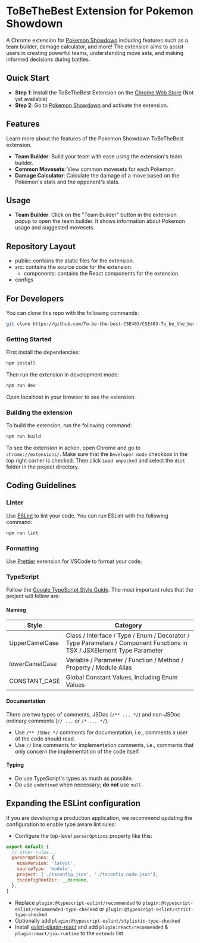 # ToBeTheBest Extension for Pokemon Showdown

A Chrome extension for [Pokemon Showdown](https://play.pokemonshowdown.com/) including features such as a team builder, damage calculator, and more! The extension aims to assist users in creating powerful teams, understanding move sets, and making informed decisions during battles.

## Quick Start
- **Step 1**: Install the ToBeTheBest Extension on the [Chrome Web Store](https://chromewebstore.google.com/) (Not yet available)
- **Step 2**: Go to [Pokemon Showdown](https://play.pokemonshowdown.com/) and activate the extension.

## Features
Learn more about the features of the Pokemon Showdown ToBeTheBest extension.

- **Team Builder**: Build your team with ease using the extension's team builder.
- **Common Movesets**: View common movesets for each Pokemon.
- **Damage Calculator**: Calculate the damage of a move based on the Pokemon's stats and the opponent's stats.

## Usage
- **Team Builder**: Click on the "Team Builder" button in the extension popup to open the team builder. It shows information about Pokemon usage and suggested movesets.

## Repository Layout
- public: contains the static files for the extension.
- src: contains the source code for the extension.
  - components: contains the React components for the extension.
- configs
  

## For Developers

You can clone this repo with the following commands:

```bash
git clone https://github.com/To-be-the-best-CSE403/CSE403-To_be_the_best-front
```

### Getting Started
First install the dependencies:

```bash
npm install
```

Then run the extension in development mode:

```bash
npm run dev
```
Open localhost in your browser to see the extension.

### Building the extension
To build the extension, run the following command:

```bash
npm run build
```

To see the extension in action, open Chrome and go to `chrome://extensions/`. Make sure that the `Developer mode` checkbox in the top right corner is checked. Then click `Load unpacked` and select the `dist` folder in the project directory.


## Coding Guidelines

### Linter
Use [ESLint](https://eslint.org/) to lint your code. You can run ESLint with the following command:

```bash
npm run lint
```

### Formatting
Use [Prettier](https://marketplace.visualstudio.com/items?itemName=esbenp.prettier-vscode) extension for VSCode to format your code.

### TypeScript
Follow the [Google TypeScript Style Guide](https://google.github.io/styleguide/tsguide.html). The most important rules that the project will follow are:

#### Naming
| Style            | Category                                                     |
|------------------|--------------------------------------------------------------|
| UpperCamelCase   | Class / Interface / Type / Enum / Decorator / Type Parameters / Component Functions in TSX / JSXElement Type Parameter |
| lowerCamelCase   | Variable / Parameter / Function / Method / Property / Module Alias |
| CONSTANT_CASE    | Global Constant Values, Including Enum Values                 |

#### Documentation
There are two types of comments, JSDoc (`/** ... */`) and non-JSDoc ordinary comments (`// ...` or `/* ... */`).

- Use `/** JSDoc */` comments for documentation, i.e., comments a user of the code should read.
- Use `//` line comments for implementation comments, i.e., comments that only concern the implementation of the code itself.

#### Typing
- Do use TypeScript's types as much as possible.
- Do use `undefined` when necessary; **do not** use `null`.


## Expanding the ESLint configuration

If you are developing a production application, we recommend updating the configuration to enable type aware lint rules:

- Configure the top-level `parserOptions` property like this:

```js
export default {
  // other rules...
  parserOptions: {
    ecmaVersion: 'latest',
    sourceType: 'module',
    project: ['./tsconfig.json', './tsconfig.node.json'],
    tsconfigRootDir: __dirname,
  },
}
```

- Replace `plugin:@typescript-eslint/recommended` to `plugin:@typescript-eslint/recommended-type-checked` or `plugin:@typescript-eslint/strict-type-checked`
- Optionally add `plugin:@typescript-eslint/stylistic-type-checked`
- Install [eslint-plugin-react](https://github.com/jsx-eslint/eslint-plugin-react) and add `plugin:react/recommended` & `plugin:react/jsx-runtime` to the `extends` list
